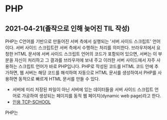 # PHP

## 2021-04-21(졸작으로 인해 늦어진 TIL 작성)
PHP는 C언어를 기반으로 만들어진 서버 측에서 실행되는 '서버 사이드 스크립트' 언어이다.
서버 사이드 스크립트란 서버 측에서 수행하는 처리를 의미한다.
브라우저에서 요청한 HTML 문서에 서버 사이드 스크립트 언어의 코드가 포함되어 있으면, 서버는 이 부분을 자신이 처리하고 그 결과를 브라우저에 보내 주고
이러한 서버 사이드에서 자주 사용하는 스크립트 언어가 바로 PHP입니다.
PHP로 작성된 코드를 HTML 코드 안에 추가하면, 웹 서버는 해당 코드를 해석하여 자동으로 HTML 문서를 생성하여서 PHP를 사용하면 동적으로 빠르게 HTML 문서를 만들 수 있다.
+ 서버에 미리 저장된 파일이 아닌 서버에 있는 데이터들을 서버 사이드 스크립트 언어로 가공하여 생성되는 페이지를 동적 웹 페이지(dynamic web page)라고 한다.
+ [인용 TCP-SCHOOL](http://www.tcpschool.com/php/intro)

PHP는 